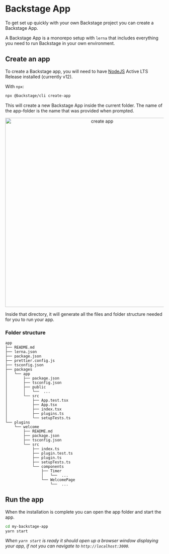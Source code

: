 # Backstage App

To get set up quickly with your own Backstage project you can create a Backstage App.

A Backstage App is a monorepo setup with `lerna` that includes everything you need to run Backstage in your own environment.

## Create an app

To create a Backstage app, you will need to have [NodeJS](https://nodejs.org/en/download/) Active LTS Release installed (currently v12).

With `npx`:

```bash
npx @backstage/cli create-app
```

This will create a new Backstage App inside the current folder. The name of the app-folder is the name that was provided when prompted.

<p align='center'>
    <img src='https://github.com/spotify/backstage/raw/master/docs/create-app_output.png' width='600' alt='create app'>
</p>

Inside that directory, it will generate all the files and folder structure needed for you to run your app.

### Folder structure

```
app
├── README.md
├── lerna.json
├── package.json
├── prettier.config.js
├── tsconfig.json
├── packages
│   └── app
│       ├── package.json
│       ├── tsconfig.json
│       ├── public
│       │   └──  ...
│       └── src
│           ├── App.test.tsx
│           ├── App.tsx
│           ├── index.tsx
│           ├── plugins.ts
│           └── setupTests.ts
└── plugins
    └── welcome
        ├── README.md
        ├── package.json
        ├── tsconfig.json
        └── src
            ├── index.ts
            ├── plugin.test.ts
            ├── plugin.ts
            ├── setupTests.ts
            └── components
                ├── Timer
                │   └──  ...
                └── WelcomePage
                    └──  ...
```

## Run the app

When the installation is complete you can open the app folder and start the app.

```bash
cd my-backstage-app
yarn start
```

_When `yarn start` is ready it should open up a browser window displaying your app, if not you can navigate to `http://localhost:3000`._
